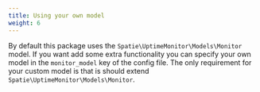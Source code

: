 ```yaml
---
title: Using your own model
weight: 6
---
```


By default this package uses the `Spatie\UptimeMonitor\Models\Monitor` model. If you want add some extra functionality you can specify your own model in the `monitor_model` key of the config file. The only requirement for your custom model is that is should extend `Spatie\UptimeMonitor\Models\Monitor`.
